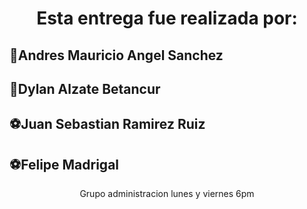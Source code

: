 <h1 align="center">Esta entrega fue realizada por:</h1>

## **🍺Andres Mauricio Angel Sanchez**

## **🍺Dylan Alzate Betancur**

## **⚽Juan Sebastian Ramirez Ruiz**

## **⚽Felipe Madrigal**

<p align="center">Grupo administracion lunes y viernes 6pm</p>
